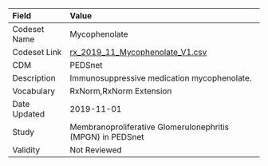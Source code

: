 |Field        |Value                                                      |
|:------------|:----------------------------------------------------------|
|Codeset Name |Mycophenolate                                              |
|Codeset Link |[rx_2019_11_Mycophenolate_V1.csv](https://github.com/PEDSnet/Variable-Dictionary/blob/main/drugs/rx_2019_11_Mycophenolate_V1.csv.csv)|
|CDM          |PEDSnet                                                    |
|Description  |Immunosuppressive medication mycophenolate.                |
|Vocabulary   |RxNorm,RxNorm Extension                                    |
|Date Updated |2019-11-01                                                 |
|Study        |Membranoproliferative Glomerulonephritis (MPGN) in PEDSnet |
|Validity     |Not Reviewed                                               |

